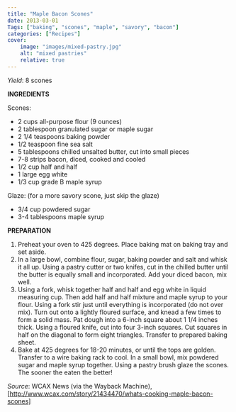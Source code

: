 ```yaml
---
title: "Maple Bacon Scones"
date: 2013-03-01
Tags: ["baking", "scones", "maple", "savory", "bacon"]
categories: ["Recipes"]
cover:
    image: "images/mixed-pastry.jpg"
    alt: "mixed pastries"
    relative: true
---
```


*Yield*: 8 scones

__INGREDIENTS__

Scones:
* 2 cups all-purpose flour (9 ounces)
* 2 tablespoon granulated sugar or maple sugar
* 2 1/4 teaspoons baking powder
* 1/2 teaspoon fine sea salt
* 5 tablespoons chilled unsalted butter, cut into small pieces
* 7-8 strips bacon, diced, cooked and cooled
* 1/2 cup half and half
* 1 large egg white
* 1/3 cup grade B maple syrup

Glaze: (for a more savory scone, just skip the glaze)
* 3/4 cup powdered sugar
* 3-4 tablespoons maple syrup

__PREPARATION__

1. Preheat your oven to 425 degrees. Place baking mat on baking tray and set aside.
2. In a large bowl, combine flour, sugar, baking powder and salt and whisk it all up. Using a pastry cutter or two knifes, cut in the chilled butter until the butter is equally small and incorporated. Add your diced bacon, mix well.
3. Using a fork, whisk together half and half and egg white in liquid measuring cup. Then add half and half mixture and maple syrup to your flour. Using a fork stir just until everything is incorporated (do not over mix). Turn out onto a lightly floured surface, and knead a few times to form a solid mass. Pat dough into a 6-inch square about 1 1/4 inches thick. Using a floured knife, cut into four 3-inch squares. Cut squares in half on the diagonal to form eight triangles. Transfer to prepared baking sheet.
4. Bake at 425 degrees for 18-20 minutes, or until the tops are golden. Transfer to a wire baking rack to cool. In a small bowl, mix powdered sugar and maple syrup together. Using a pastry brush glaze the scones. The sooner the eaten the better!

*Source*: WCAX News (via the Wayback Machine), [http://www.wcax.com/story/21434470/whats-cooking-maple-bacon-scones]